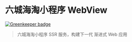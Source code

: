# 六城海淘小程序 WebView

[![Greenkeeper badge](https://badges.greenkeeper.io/zanjs/nuxt-6.svg)](https://greenkeeper.io/)

> 六城海淘小程序 SSR 服务，构建下一代 渐进式 Web 应用



